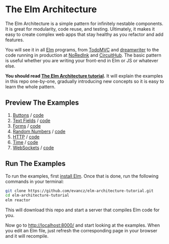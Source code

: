 # The Elm Architecture

The Elm Architecture is a simple pattern for infinitely nestable components. It is great for modularity, code reuse, and testing. Ultimately, it makes it easy to create complex web apps that stay healthy as you refactor and add features.

You will see it in all [Elm][] programs, from [TodoMVC][] and [dreamwriter][] to the code running in production at [NoRedInk][] and [CircuitHub][]. The basic pattern is useful whether you are writing your front-end in Elm or JS or whatever else.

[Elm]: http://elm-lang.org/
[TodoMVC]: https://github.com/evancz/elm-todomvc
[dreamwriter]: https://github.com/rtfeldman/dreamwriter#dreamwriter
[NoRedInk]: https://www.noredink.com/
[CircuitHub]: https://www.circuithub.com/

**You should read [The Elm Architecture tutorial](https://evancz.gitbooks.io/an-introduction-to-elm/content/architecture/index.html).** It will explain the examples in this repo one-by-one, gradually introducing new concepts so it is easy to learn the whole pattern.


## Preview The Examples

  1. [Buttons][demo1] / [code][code1]
  2. [Text Fields][demo2] / [code][code2]
  3. [Forms][demo3] / [code][code3]
  4. [Random Numbers][demo4] / [code][code4]
  5. [HTTP][demo5] / [code][code5]
  6. [Time][demo6] / [code][code6]
  7. [WebSockets][demo7] / [code][code7]

[demo1]: http://evancz.github.io/elm-architecture-tutorial/examples/1.html
[demo2]: http://evancz.github.io/elm-architecture-tutorial/examples/2.html
[demo3]: http://evancz.github.io/elm-architecture-tutorial/examples/3.html
[demo4]: http://evancz.github.io/elm-architecture-tutorial/examples/4.html
[demo5]: http://evancz.github.io/elm-architecture-tutorial/examples/5.html
[demo6]: http://evancz.github.io/elm-architecture-tutorial/examples/6.html
[demo7]: http://evancz.github.io/elm-architecture-tutorial/examples/7.html

[code1]: examples/1.elm
[code2]: examples/2.elm
[code3]: examples/3.elm
[code4]: examples/4.elm
[code5]: examples/5.elm
[code6]: examples/6.elm
[code7]: examples/7.elm


## Run The Examples

To run the examples, first [install Elm](http://elm-lang.org/install). Once that is done, run the following commands in your terminal:

```bash
git clone https://github.com/evancz/elm-architecture-tutorial.git
cd elm-architecture-tutorial
elm reactor
```

This will download this repo and start a server that compiles Elm code for you.

Now go to [http://localhost:8000/](http://localhost:8000/) and start looking at the examples. When you edit an Elm file, just refresh the corresponding page in your browser and it will recompile.
